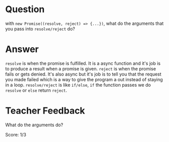 # Question
with `new Promise((resolve, reject) => {...})`, what do the arguments that you pass into `resolve/reject` do?

# Answer
`resolve` is when the promise is fulfilled. It is a async function and it's job is to produce a result when a promise is given. `reject` is when the  promise fails or gets denied. It's also async but it's job is to tell you that the request you made failed which is a way to give the program a out instead of staying in a loop.  `resolve/reject` is like `if/else`, `if` the function passes we do  `resolve` or `else` return `reject`.

# Teacher Feedback

What do the arguments do? 

Score: 1/3